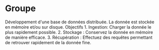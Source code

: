 # Groupe
Développement d'une base de données distribuée. La donnée est stockée en mémoire et/ou sur disque.  Objectifs 1. Ingestion: Charger la donnée le plus rapidement possible. 2. Stockage : Conservez la donnée en mémoire de manière efficace. 3. Récupération : Effectuez des requêtes permettant de retrouver rapidement de la donnée fine. 

